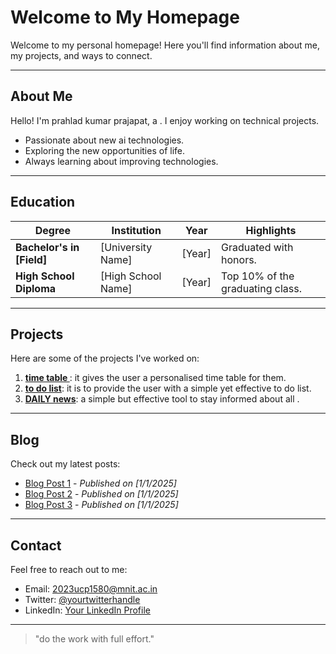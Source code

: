 # Welcome to My Homepage

Welcome to my personal homepage! Here you'll find information about me, my projects, and ways to connect.

---

## About Me
Hello! I'm prahlad kumar prajapat, a . I enjoy working on technical projects.

- Passionate about new ai technologies.
- Exploring the new opportunities of life.
- Always learning about improving technologies.



---

## Education

| Degree               | Institution              | Year       | Highlights                        |
|----------------------|--------------------------|------------|-----------------------------------|
| **Bachelor's in [Field]** | [University Name]        | [Year]     | Graduated with honors.           |
| **High School Diploma**  | [High School Name]       | [Year]     | Top 10% of the graduating class. |




---

## Projects
Here are some of the projects I've worked on:

1. **[time table ](#)**: it gives the user a personalised time table for them.
2. **[to do list](#)**: it is to provide the user with a simple yet effective to do list.
3. **[DAILY news](#)**: a simple but effective tool to stay informed about all .

---

## Blog
Check out my latest posts:

- [Blog Post 1](#) - *Published on [1/1/2025]*
- [Blog Post 2](#) - *Published on [1/1/2025]*
- [Blog Post 3](#) - *Published on [1/1/2025]*

---

## Contact
Feel free to reach out to me:

-  Email: [2023ucp1580@mnit.ac.in](mailto:your.email@example.com)
-  Twitter: [@yourtwitterhandle](https://twitter.com/yourtwitterhandle)
-  LinkedIn: [Your LinkedIn Profile](https://linkedin.com/in/yourprofile)

---

> "do the work with full effort."

	
